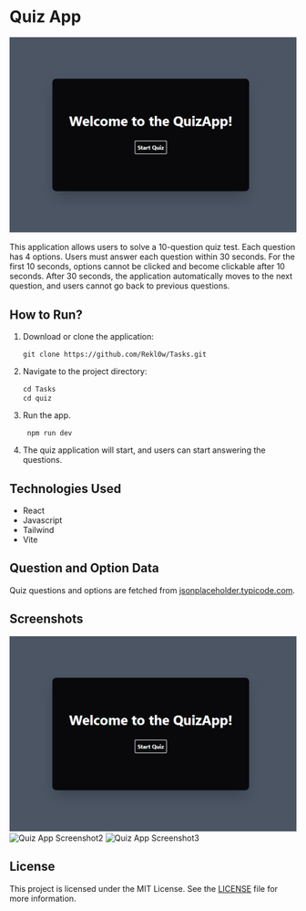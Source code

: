 # Quiz App

![Quiz App Screenshot](./img/home.png)

This application allows users to solve a 10-question quiz test. Each question has 4 options. Users must answer each question within 30 seconds. For the first 10 seconds, options cannot be clicked and become clickable after 10 seconds. After 30 seconds, the application automatically moves to the next question, and users cannot go back to previous questions.

## How to Run?

1. Download or clone the application:

    ```
    git clone https://github.com/Rekl0w/Tasks.git
    ```

2. Navigate to the project directory:

    ```
    cd Tasks
    cd quiz
    ```

3. Run the app.
   ```
    npm run dev
    ```

4. The quiz application will start, and users can start answering the questions.

## Technologies Used

- React
- Javascript
- Tailwind
- Vite

## Question and Option Data

Quiz questions and options are fetched from [jsonplaceholder.typicode.com](https://jsonplaceholder.typicode.com/posts).

## Screenshots

![Quiz App Screenshot](./img/home.png)
![Quiz App Screenshot2](./img/q1disabled.png)
![Quiz App Screenshot3](./img/result.png)

## License

This project is licensed under the MIT License. See the [LICENSE](LICENSE) file for more information.
